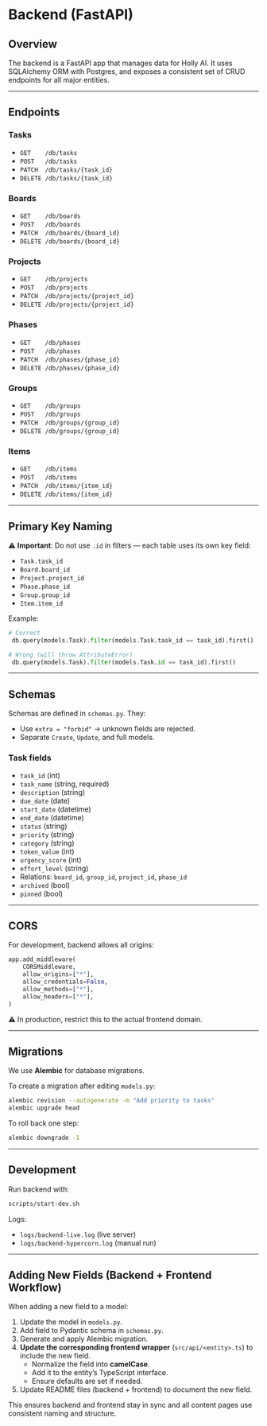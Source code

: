 # Backend (FastAPI)

## Overview
The backend is a FastAPI app that manages data for Holly AI. It uses SQLAlchemy ORM with Postgres, and exposes a consistent set of CRUD endpoints for all major entities.

---

## Endpoints

### Tasks
- `GET    /db/tasks`
- `POST   /db/tasks`
- `PATCH  /db/tasks/{task_id}`
- `DELETE /db/tasks/{task_id}`

### Boards
- `GET    /db/boards`
- `POST   /db/boards`
- `PATCH  /db/boards/{board_id}`
- `DELETE /db/boards/{board_id}`

### Projects
- `GET    /db/projects`
- `POST   /db/projects`
- `PATCH  /db/projects/{project_id}`
- `DELETE /db/projects/{project_id}`

### Phases
- `GET    /db/phases`
- `POST   /db/phases`
- `PATCH  /db/phases/{phase_id}`
- `DELETE /db/phases/{phase_id}`

### Groups
- `GET    /db/groups`
- `POST   /db/groups`
- `PATCH  /db/groups/{group_id}`
- `DELETE /db/groups/{group_id}`

### Items
- `GET    /db/items`
- `POST   /db/items`
- `PATCH  /db/items/{item_id}`
- `DELETE /db/items/{item_id}`

---

## Primary Key Naming
⚠️ **Important**: Do not use `.id` in filters — each table uses its own key field:
- `Task.task_id`
- `Board.board_id`
- `Project.project_id`
- `Phase.phase_id`
- `Group.group_id`
- `Item.item_id`

Example:
```python
# Correct
 db.query(models.Task).filter(models.Task.task_id == task_id).first()

# Wrong (will throw AttributeError)
 db.query(models.Task).filter(models.Task.id == task_id).first()
```

---

## Schemas
Schemas are defined in `schemas.py`. They:
- Use `extra = "forbid"` → unknown fields are rejected.
- Separate `Create`, `Update`, and full models.

### Task fields
- `task_id` (int)
- `task_name` (string, required)
- `description` (string)
- `due_date` (date)
- `start_date` (datetime)
- `end_date` (datetime)
- `status` (string)
- `priority` (string)
- `category` (string)
- `token_value` (int)
- `urgency_score` (int)
- `effort_level` (string)
- Relations: `board_id`, `group_id`, `project_id`, `phase_id`
- `archived` (bool)
- `pinned` (bool)

---

## CORS
For development, backend allows all origins:
```python
app.add_middleware(
    CORSMiddleware,
    allow_origins=["*"],
    allow_credentials=False,
    allow_methods=["*"],
    allow_headers=["*"],
)
```
⚠️ In production, restrict this to the actual frontend domain.

---

## Migrations
We use **Alembic** for database migrations.

To create a migration after editing `models.py`:
```bash
alembic revision --autogenerate -m "Add priority to tasks"
alembic upgrade head
```

To roll back one step:
```bash
alembic downgrade -1
```

---

## Development
Run backend with:
```bash
scripts/start-dev.sh
```
Logs:
- `logs/backend-live.log` (live server)
- `logs/backend-hypercorn.log` (manual run)

---

## Adding New Fields (Backend + Frontend Workflow)
When adding a new field to a model:
1. Update the model in `models.py`.
2. Add field to Pydantic schema in `schemas.py`.
3. Generate and apply Alembic migration.
4. **Update the corresponding frontend wrapper** (`src/api/<entity>.ts`) to include the new field.
   - Normalize the field into **camelCase**.
   - Add it to the entity’s TypeScript interface.
   - Ensure defaults are set if needed.
5. Update README files (backend + frontend) to document the new field.

This ensures backend and frontend stay in sync and all content pages use consistent naming and structure.